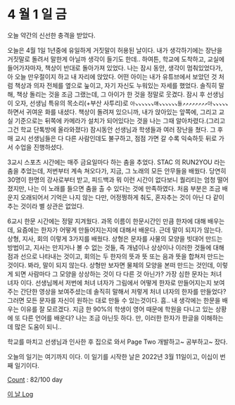 # 4 월 1 일 금

오늘 약간의 신선한 충격을 받았다.

오늘은 4월 1일 1년중에 유일하게 거짓말이 허용된 날이다. 내가 생각하기에는 장난을 거짓말로 돌려서 말한게 아닐까 생각이 들기도 한데.. 하여튼, 학교에 도착하고, 교실에 들어가자마자, 책상이 반대로 돌아가져 있었다. 나는 잠시 동안, 생각이 멈춰있었다가, 아 오늘 만우절이지 하고 내 자리에 앉았다. 어떤 아이는 내가 유튜브에서 보았던 것 처럼 책상과 의자 전체를 옆으로 눞이고, 자기 자신도 누워있는 자세를 했었다. 솔직히 말해, 책상 돌리는 것을 조금 그랬는데, 그 아이가 한 것을 정말로 웃겼다. 잠시 후 선생님이 오자, 선생님 특유의 목소리(+부산 사투리)로 `아↘️↘️↘️↘️↘️↘️얘↘️↘️↘️↘️↘️↘️들↗️↗️↗️↗️↗️↗️↗️↗️아↘️↘️↘️↘️↘️` 하면서 귀여운 화를 내셨다. 책상이 돌려져 있으니까, 내가 앉아있는 앞쪽에, 그리고 교실 기준으로는 뒤쪽에 카메라가 설치가 되어있다는 것을 나는 그때 알아차렸다.(그리고 그건 학교 단톡방에 올라와졌다) 잠시동안 선생님과 학생들과 여러 장난을 쳤다. 그 후 매 교시 선생님들은 다 다른 사람인데도 불구하고, 점점 가면 갈 수록 익숙하듯 뒤로 가서 수업을 진행하셨다.

3교시 스포츠 시간에는 매주 금요일마다 하는 춤을 추었다. STAC 의 RUN2YOU 라는 춤을 추었는데, 저번부터 계속 쳐오다가, 지금, 그 노래의 모든 안무들을 배웠다. 당연히 30명이 한명의 강사로부터 받고, 피드백과 뭐 이런 시간이 없다보니 퀄리티는 엄청 떨어졌지만, 나는 이 노래를 들으면 춤을 출 수 있다는 것에 만족하였다. 처음 부분은 조금 배운지 오래되어서 기억은 나지 않는 다만, 어정쩡하게 춰도, 혼자추는 것이 아닌 다 같이 추는 것이라 별 상관은 없었다.

6교시 한문 시간에는 정말 지겨웠다. 과목 이름이 한문시간인 만큼 한자에 대해 배우는데, 요즘에는 한자가 어떻게 만들어지는지에 대해서 배운다. 근데 말이 되지가 않는다. 상형, 지사, 회의 이렇게 3가지를 배웠다. 상형은 문자를 사물의 모양을 빗대어 만드는 방법이고, 지사는 만지거나 볼 수 없는 것들, 즉 개념이나 상상이나 이러한 것들에 대해 점과 선으로 나타내는 것이고, 회의는 두 한자의 뜻과 뜻 또는 음과 뜻을 합쳐저 만드는 것이다. 봐라, 말이 되지 않는다. 상형만 보자면 물체의 모양을 본떠 만드는 것인데, 이렇게 되면 사람마다 그 모양을 상상하는 것이 다 다른 것 아닌가? 가장 심한 문자는 처녀 녀자 이다. 선생님께서 저번에 처녀 녀자가 그림에서 어떻게 한자로 만들어지는지 보여주는 간단한 영상을 보여주셨는데 솔직히 말해서 저렇게 처녀 녀자의 한자를 만들었다? 그러면 모든 문자를 자신이 원하는 대로 만들 수 있는것이다. 흠.. 내 생각에는 한문을 배우는 이유를 잘 모르겠다. 지금 한 90%의 학생이 영어 때문에 학원을 다니고 있는 상황에 또 다른 언어를 배운다? 나는 조금 아닌듯 하다. 만, 이러한 한자가 한글을 이해하는데 많은 도움이 되니..

학교를 마치고 선생님과 인사한 후 집으로 와서 Page Two 개발하고~ 공부하고~ 잤다.

오늘의 일기는 여기까지 이다. 이 일기를 시작한 날은 2022년 3월 11일이고, 이십이 번째 일기이다.

[Count](../../../roadmap/roadmap.md) : 82/100 day

[이 날 Log](../../../logs/2022/4/1.md)
